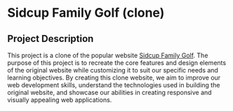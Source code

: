 # Sidcup Family Golf (clone)

## Project Description 
This project is a clone of the popular website [Sidcup Family Golf](https://sidcupfamilygolf.com/). The purpose of this project is to recreate the core features and design elements of the original website while customizing it to suit our specific needs and learning objectives. By creating this clone website, we aim to improve our web development skills, understand the technologies used in building the original website, and showcase our abilities in creating responsive and visually appealing web applications.